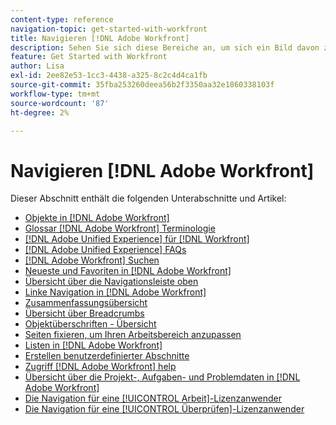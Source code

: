 ```yaml
---
content-type: reference
navigation-topic: get-started-with-workfront
title: Navigieren [!DNL Adobe Workfront]
description: Sehen Sie sich diese Bereiche an, um sich ein Bild davon zu machen, wie Sie in Workfront navigieren.
feature: Get Started with Workfront
author: Lisa
exl-id: 2ee82e53-1cc3-4438-a325-8c2c4d4ca1fb
source-git-commit: 35fba253260deea56b2f3350aa32e1860338103f
workflow-type: tm+mt
source-wordcount: '87'
ht-degree: 2%

---
```


# Navigieren [!DNL Adobe Workfront]

Dieser Abschnitt enthält die folgenden Unterabschnitte und Artikel:

* [Objekte in [!DNL Adobe Workfront]](../../workfront-basics/navigate-workfront/workfront-navigation/understand-objects.md)
* [Glossar [!DNL Adobe Workfront] Terminologie](../../workfront-basics/navigate-workfront/workfront-navigation/workfront-terminology-glossary.md)
* [[!DNL Adobe Unified Experience] für [!DNL Workfront]](/help/quicksilver/workfront-basics/navigate-workfront/workfront-navigation/adobe-unified-experience.md)
* [[!DNL Adobe Unified Experience] FAQs](/help/quicksilver/workfront-basics/navigate-workfront/workfront-navigation/unified-experience-faq.md)
* [[!DNL Adobe Workfront] Suchen](../../workfront-basics/navigate-workfront/search/search.md)
* [Neueste und Favoriten in [!DNL Adobe Workfront]](../../workfront-basics/navigate-workfront/recent-and-favorites/recent-and-favorites.md)
* [Übersicht über die Navigationsleiste oben](../../workfront-basics/the-new-workfront-experience/global-navigation-overview.md)
* [Linke Navigation in [!DNL Adobe Workfront]](../../workfront-basics/the-new-workfront-experience/simplified-left-navigation.md)
* [Zusammenfassungsübersicht](../../workfront-basics/the-new-workfront-experience/summary-overview.md)
* [Übersicht über Breadcrumbs](../../workfront-basics/the-new-workfront-experience/breadcrumb-overview.md)
* [Objektüberschriften - Übersicht](../../workfront-basics/the-new-workfront-experience/new-object-headers.md)
* [Seiten fixieren, um Ihren Arbeitsbereich anzupassen](../../workfront-basics/the-new-workfront-experience/pin-pages.md)
* [Listen in [!DNL Adobe Workfront]](../../workfront-basics/navigate-workfront/use-lists/lists.md)
* [Erstellen benutzerdefinierter Abschnitte](/help/quicksilver/workfront-basics/manage-your-account-and-profile/configuring-your-user-profile/create-custom-tabs.md)
* [Zugriff [!DNL Adobe Workfront] help](../../workfront-basics/navigate-workfront/workfront-navigation/access-workfront-help.md)
* [Übersicht über die Projekt-, Aufgaben- und Problemdaten in [!DNL Adobe Workfront]](../../workfront-basics/navigate-workfront/workfront-navigation/definitions-pti-dates.md)
* [Die Navigation für eine [!UICONTROL Arbeit]-Lizenzanwender](../../workfront-basics/navigate-workfront/workfront-navigation/worker-global-navigation-bar.md)
* [Die Navigation für eine [!UICONTROL Überprüfen]-Lizenzanwender](../../workfront-basics/navigate-workfront/workfront-navigation/reviewer-global-navigation-bar.md)
